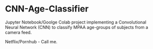 # CNN-Age-Classifier
Jupyter Notebook/Goolge Colab project implementing a Convolutional Neural Network (CNN) to classify MPAA age-groups of subjects from a camera feed.

Netflix/Pornhub - Call me.
